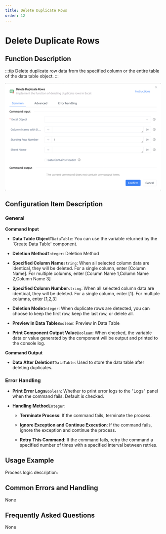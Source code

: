 ```yaml
---
title: Delete Duplicate Rows
order: 12
---
```


# Delete Duplicate Rows

## Function Description

:::tip 
Delete duplicate row data from the specified column or the entire table of the data table object.
:::

![Delete Duplicate Rows](../../../assets/Delete%20Duplicate%20Rows_command.png)

## Configuration Item Description

### General

**Command Input**

- **Data Table Object**`TDataTable`: You can use the variable returned by the 'Create Data Table' component.

- **Deletion Method**`Integer`: Deletion Method

- **Specified Column Name**`string`: When all selected column data are identical, they will be deleted. For a single column, enter [Column Name]. For multiple columns, enter [Column Name 1,Column Name 2,Column Name 3]

- **Specified Column Number**`string`: When all selected column data are identical, they will be deleted. For a single column, enter [1]. For multiple columns, enter [1,2,3]

- **Deletion Mode**`Integer`: When duplicate rows are detected, you can choose to keep the first row, keep the last row, or delete all.

- **Preview in Data Table**`Boolean`: Preview in Data Table

- **Print Component Output Value**`Boolean`: When checked, the variable data or value generated by the component will be output and printed to the console log.


**Command Output**

- **Data After Deletion**`TDataTable`: Used to store the data table after deleting duplicates.

### Error Handling

- **Print Error Logs**`Boolean`: Whether to print error logs to the "Logs" panel when the command fails. Default is checked. 

- **Handling Method**`Integer`:

    - **Terminate Process**: If the command fails, terminate the process.

    - **Ignore Exception and Continue Execution**: If the command fails, ignore the exception and continue the process.

    - **Retry This Command**: If the command fails, retry the command a specified number of times with a specified interval between retries.

## Usage Example

Process logic description:

## Common Errors and Handling

None

## Frequently Asked Questions

None

